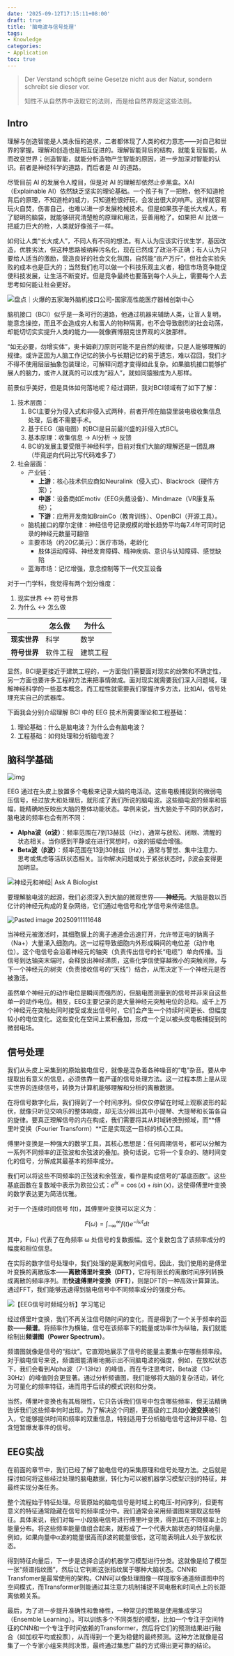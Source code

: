 ```yaml
---
date: '2025-09-12T17:15:11+08:00'
draft: true
title: '脑电波与信号处理'
tags: 
- Knowledge
categories: 
- Application
toc: true
---
```


>Der Verstand schöpft seine Gesetze nicht aus der Natur, sondern schreibt sie dieser vor.
>
>知性不从自然界中汲取它的法则，而是给自然界规定这些法则。

<!--more-->

## Intro

理解与创造智能是人类永恒的追求，二者都体现了人类的权力意志——对自己和世界的掌握。理解和创造也是相互促进的。理解智能背后的结构，就能复现智能，从而改变世界；创造智能，就能分析造物产生智能的原因，进一步加深对智能的认识。前者是神经科学的道路，而后者是 AI 的道路。

尽管目前 AI 的发展令人瞠目，但是对 AI 的理解却依然止步黑盒。XAI（Explainable AI）依然缺乏坚实的理论基础。一个孩子有了一把枪，他不知道枪背后的原理，不知道枪的威力，只知道枪很好玩，会发出很大的响声。这样就容易玩火自焚，伤害自己，也难以进一步发展枪械技术。但是如果孩子能长大成人，有了聪明的脑袋，就能够研究清楚枪的原理和用法，妥善用枪了。如果把 AI 比做一把威力巨大的枪，人类就好像孩子一样。

如何让人类“长大成人”，不同人有不同的想法。有人认为应该实行优生学，基因改造，优胜劣汰，但这种思路被纳粹污名化，现在已然成了政治不正确；有人认为只要给人适当的激励，营造良好的社会文化氛围，自然能“亩产万斤”，但社会实验失败的成本也是巨大的；当然我们也可以做一个科技乐观主义者，相信市场竞争能促使科技发展，让生活不断变好。但是竞争最终也要落到每个人头上，需要每个人去思考如何能让社会更好。

![盘点｜火爆的五家海外脑机接口公司-国家高性能医疗器械创新中心](./assets/6377137759531333063943490.jpg)

脑机接口（BCI）似乎是一条可行的道路，他通过机器来辅助人类，让盲人复明，能意念操控，而且不会造成穷人和富人的物种隔离，也不会导致剧烈的社会动荡，却能切切实实提升人类的能力——就像赛博朋克世界观的义肢那样。

“如无必要，勿增实体”，奥卡姆剃刀原则可能不是自然的规律，只是人能够理解的规律。或许正因为人脑工作记忆的狭小与长期记忆的易于遗忘，难以召回，我们才不得不使用层层抽象包装理论，可解释问题才变得如此复杂。如果脑机接口能够扩展人的脑力，或许人就真的可以成为“超人”，就如同猿猴成为人那样。

前景似乎美好，但是具体如何落地呢？经过调研，我对BCI领域有了如下了解：
1. 技术层面：
	1. BCI主要分为侵入式和非侵入式两种，前者开颅在脑袋里装电极收集信息处理，后者不需要手术。
	2. 基于EEG（脑电图）的BCI是目前最兴盛的非侵入式BCI。
	3. 基本原理：收集信息 -> AI分析 -> 反馈
	4. BCI的发展主要受限于神经科学，目前对我们大脑的理解还是一团乱麻（毕竟逆向代码比写代码难多了）
2. 社会层面：
    - 产业链：
        - **上游**：核心技术供应商如Neuralink（侵入式）、Blackrock（硬件方案）；
        - **中游**：设备商如Emotiv（EEG头戴设备）、Mindmaze（VR康复系统）；
        - **下游**：应用开发商如BrainCo（教育训练）、OpenBCI（开源工具）。
    - 脑机接口的摩尔定律：神经信号记录规模的增长趋势平均每7.4年可同时记录的神经元数量可翻倍
    - 主要市场（约20亿美元）：医疗市场，老龄化
        - 肢体运动障碍、神经发育障碍、精神疾病、意识与认知障碍、感觉缺陷
    - 蓝海市场：记忆增强，意念控制等下一代交互设备

对于一门学科，我觉得有两个划分维度：
1. 现实世界 <-> 符号世界
2. 为什么 <-> 怎么做

|              | 怎么做   | 为什么   |
| ------------ | -------- | -------- |
| **现实世界** | 科学     | 数学     |
| **符号世界** | 软件工程 | 建筑工程 |

显然，BCI是更接近于建筑工程的，一方面我们需要面对现实的纷繁和不确定性，另一方面也要许多工程的方法来把事情做成。面对现实就需要我们深入问题域，理解神经科学的一些基本概念。而工程性就需要我们掌握许多方法，比如AI，信号处理充实自己的武器库。

下面我会分别介绍理解 BCI 中的 EEG 技术所需要理论和工程基础：
1. 理论基础：什么是脑电波？为什么会有脑电波？
2. 工程基础：如何处理和分析脑电波？

## 脑科学基础

![img](./assets/5b2-300x201.gif)

EEG 通过在头皮上放置多个电极来记录大脑的电活动。这些电极捕捉到的微弱电压信号，经过放大和处理后，就形成了我们所说的脑电波。这些脑电波的频率和振幅，能精确地反映出大脑的整体功能状态。举例来说，当大脑处于不同的状态时，脑电波的频率也会有所不同：

- **Alpha波（α波）**：频率范围在7到13赫兹（Hz），通常与放松、闭眼、清醒的状态相关。当你感到平静或在进行冥想时，α波的振幅会增强。
- **Beta波（β波）**：频率范围在13到30赫兹（Hz），通常与警觉、集中注意力、思考或焦虑等活跃状态相关。当你解决问题或处于紧张状态时，β波会变得更加明显。

![神经元和神经| Ask A Biologist](./assets/neuron-anatomy-chinese-simplified.jpg)

要理解脑电波的起源，我们必须深入到大脑的微观世界——**神经元**。大脑是数以百亿计的神经元构成的复杂网络，它们通过电信号和化学信号来传递信息。

![Pasted image 20250911111648](./assets/ele.png)

当神经元被激活时，其细胞膜上的离子通道会迅速打开，允许带正电的钠离子（Na+）大量涌入细胞内。这一过程导致细胞内外形成瞬间的电位差（动作电位）。这个电信号会沿着神经元的轴突（负责传出信号的长“电缆”）单向传播。当信号到达轴突末端时，会释放出神经递质，这些化学信使穿越微小的突触间隙，与下一个神经元的树突（负责接收信号的“天线”）结合，从而决定下一个神经元是否被激活。

虽然单个神经元的动作电位是瞬间而强烈的，但脑电图测量到的信号并非来自这些单一的动作电位。相反，EEG主要记录的是大量神经元突触电位的总和。成千上万个神经元在突触处同时接受或发出信号时，它们会产生一个持续时间更长、但幅度较小的电位变化。这些变化在空间上累积叠加，形成一个足以被头皮电极捕捉到的微弱电场。

## 信号处理

我们从头皮上采集到的原始脑电信号，就像是混杂着各种噪音的“电”杂音。要从中提取出有意义的信息，必须依靠一套严谨的信号处理方法。这一过程本质上是从现实世界的连续信号，转换为计算机能够理解和分析的离散数据。

在将信号数字化后，我们得到了一个时间序列。但仅仅停留在时域上观察波形的起伏，就像只听见交响乐的整体响度，却无法分辨出其中小提琴、大提琴和长笛各自的旋律。要真正理解信号的内在构成，我们需要将其从时域转换到频域，而**傅里叶变换（Fourier Transform）**正是实现这一目标的核心工具。

傅里叶变换是一种强大的数学工具，其核心思想是：任何周期信号，都可以分解为一系列不同频率的正弦波和余弦波的叠加。换句话说，它将一个复杂的、随时间变化的信号，分解成其最基本的频率成分。

我们可以将这些不同频率的正弦波和余弦波，看作是构成信号的“基底函数”。这些基底函数在复数域中表示为欧拉公式：$e^{ix} = \cos(x) + i\sin(x)$，这使得傅里叶变换的数学表达更为简洁优雅。

对于一个连续时间信号 f(t)，其傅里叶变换可以定义为：

$$F(\omega) = \int_{-\infty}^{\infty} f(t) e^{-i\omega t} dt$$

其中，F(ω) 代表了在角频率 ω 处信号的复数振幅。这个复数包含了该频率成分的幅度和相位信息。

在实际的数字信号处理中，我们处理的是离散时间信号。因此，我们使用的是傅里叶变换的离散版本——**离散傅里叶变换（DFT）**，它将有限长的离散时间序列转换成离散的频率序列。而**快速傅里叶变换（FFT）**，则是DFT的一种高效计算算法。通过FFT，我们能够迅速得到脑电信号中不同频率成分的强度分布。

![【EEG信号时频域分析】学习笔记](./assets/v2-ddf9b69a609611afb2f5735487659c7d_1440w.png)

经过傅里叶变换，我们不再关注信号随时间的变化，而是得到了一个关于频率的函数——**频谱**。将频率作为横轴，信号在该频率下的能量或功率作为纵轴，我们就能绘制出**频谱图（Power Spectrum）**。

频谱图就像是信号的“指纹”。它直观地展示了信号的能量主要集中在哪些频率段。对于脑电信号来说，频谱图能清晰地揭示出不同脑电波的强度，例如，在放松状态下，我们会看到Alpha波（7-13Hz）的峰值，而在专注思考时，Beta波（13-30Hz）的峰值则会更显著。通过分析频谱图，我们能够将大脑的复杂活动，转化为可量化的频率特征，进而用于后续的模式识别和分类。

当然，傅里叶变换也有其局限性，它只告诉我们信号中包含哪些频率，但无法精确告诉我们这些频率何时出现。为了解决这个问题，更高级的工具如**小波变换**被引入，它能够提供时间和频率的双重信息，特别适用于分析脑电信号这种非平稳、包含短暂爆发事件的信号。

## EEG实战

在前面的章节中，我们已经了解了脑电信号的采集原理和信号处理方法。之后就是探讨如何将这些经过处理的脑电数据，转化为可以被机器学习模型识别的特征，并最终实现分类任务。

整个流程始于特征处理。尽管原始的脑电信号是时域上的电压-时间序列，但更有意义的特征通常隐藏在信号的频率成分中。我们通常会采用频谱图来提取这些特征。具体来说，我们对每一小段脑电信号进行傅里叶变换，得到其在不同频率上的能量分布。将这些频率能量值组合起来，就形成了一个代表大脑状态的特征向量。例如，如果向量中α波的能量很高而β波的能量很低，这可能表明此人处于放松状态。

得到特征向量后，下一步是选择合适的机器学习模型进行分类。这就像是给了模型一张“频谱指纹图”，然后让它判断这张指纹属于哪种大脑状态。CNN和Transfomer是最常使用的架构。CNN可以像处理图像一样提取多通道频谱图中的空间模式，而Transformer则能通过其注意力机制捕捉不同电极和时间点上的长距离依赖关系。

最后，为了进一步提升准确性和鲁棒性，一种常见的策略是使用集成学习（Ensemble Learning）。可以训练多个不同类型的模型，比如一个专注于空间特征的CNN和一个专注于时间依赖的Transformer，然后将它们的预测结果进行融合（如加权平均或投票），从而得到一个更为稳健的最终预测。这种方法就像是召集了一个专家小组来共同决策，最终通过集思广益的方式得出更可靠的结论。
